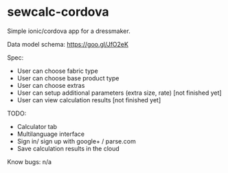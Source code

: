 # sewcalc-cordova

Simple ionic/cordova app for a dressmaker.

Data model schema:
https://goo.gl/JfO2eK

Spec:
  * User can choose fabric type
  * User can choose base product type
  * User can choose extras
  * User can setup additional parameters (extra size, rate) [not finished yet]
  * User can view calculation results [not finished yet]
  

TODO: 
  * Calculator tab
  * Multilanguage interface
  * Sign in/ sign up with google+ / parse.com
  * Save calculation results in the cloud

Know bugs:
  n/a
  
  
